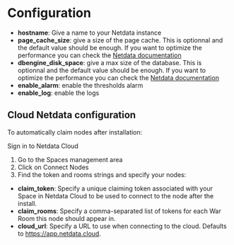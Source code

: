 # Configuration

- **hostname**: Give a name to your Netdata instance
- **page_cache_size**: give a size of the page cache. This is optionnal and the default value should be enough. If you want to optimize the performance you can check the [Netdata documentation](https://learn.netdata.cloud/docs/store/change-metrics-storage#calculate-the-system-resources-ram-disk-space-needed-to-store-metrics)
- **dbengine_disk_space**: give a max size of the database. This is optionnal and the default value should be enough. If you want to optimize the performance you can check the [Netdata documentation](https://learn.netdata.cloud/docs/store/change-metrics-storage#calculate-the-system-resources-ram-disk-space-needed-to-store-metrics)
- **enable_alarm**: enable the thresholds alarm
- **enable_log**: enable the logs

## Cloud Netdata configuration

To automatically claim nodes after installation:

Sign in to Netdata Cloud

1. Go to the Spaces management area
2. Click on Connect Nodes
3. Find the token and rooms strings and specify your nodes:

- **claim_token**: Specify a unique claiming token associated with your Space in Netdata Cloud to be used to connect to the node after the install.
- **claim_rooms**: Specify a comma-separated list of tokens for each War Room this node should appear in.
- **cloud_url**: Specify a URL to use when connecting to the cloud. Defaults to https://app.netdata.cloud.
